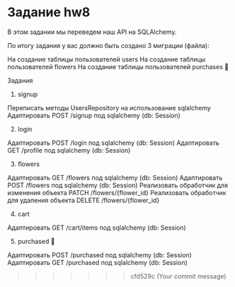 Задание hw8 
=======

В этом задании мы переведем наш API на SQLAlchemy.

По итогу задания у вас должно быть создано 3 миграции (файла):

На создание таблицы пользователей users
На создание таблицы пользователей flowers
На создание таблицы пользователей purchases 💎


Задания
1. signup

Переписать методы UsersRepository на использование sqlalchemy
Адаптировать POST /signup под sqlalchemy (db: Session)

2. login

Адаптировать POST /login под sqlalchemy (db: Session)
Адаптировать GET /profile под sqlalchemy (db: Session)

3. flowers

Адаптировать GET /flowers под sqlalchemy (db: Session)
Адаптировать POST /flowers под sqlalchemy (db: Session)
Реализовать обработчик для изменения объекта PATCH /flowers/{flower_id}
Реализовать обработчик для удаления объекта DELETE /flowers/{flower_id}

4. cart

Адаптировать GET /cart/items под sqlalchemy (db: Session)

5. purchased 💎

Адаптировать POST /purchased под sqlalchemy (db: Session)
Адаптировать GET /purchased под sqlalchemy (db: Session)
>>>>>>> cfd529c (Your commit message)
